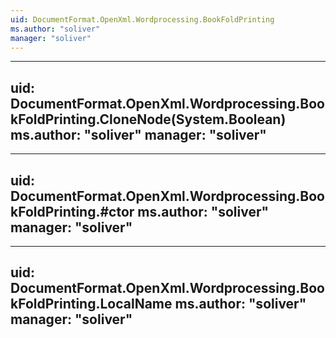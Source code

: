```yaml
---
uid: DocumentFormat.OpenXml.Wordprocessing.BookFoldPrinting
ms.author: "soliver"
manager: "soliver"
---
```


---
uid: DocumentFormat.OpenXml.Wordprocessing.BookFoldPrinting.CloneNode(System.Boolean)
ms.author: "soliver"
manager: "soliver"
---

---
uid: DocumentFormat.OpenXml.Wordprocessing.BookFoldPrinting.#ctor
ms.author: "soliver"
manager: "soliver"
---

---
uid: DocumentFormat.OpenXml.Wordprocessing.BookFoldPrinting.LocalName
ms.author: "soliver"
manager: "soliver"
---
